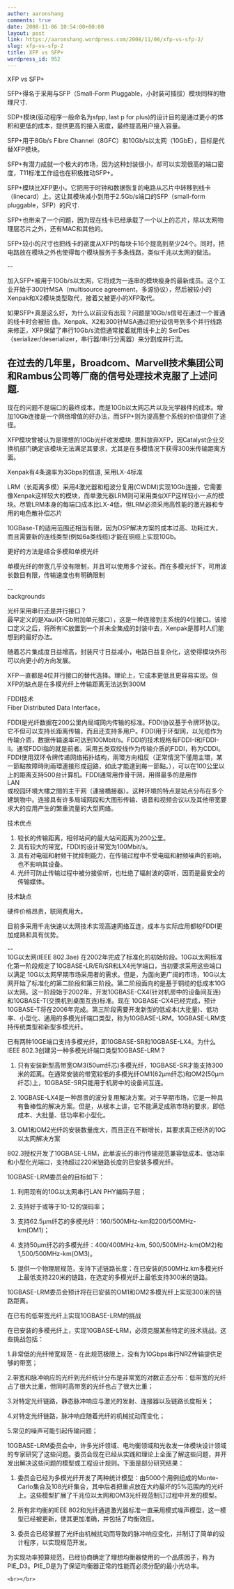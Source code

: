 ```yaml
---
author: aaronshang
comments: true
date: 2008-11-06 10:54:00+00:00
layout: post
link: https://aaronshang.wordpress.com/2008/11/06/xfp-vs-sfp-2/
slug: xfp-vs-sfp-2
title: XFP vs SFP+
wordpress_id: 952
---
```


XFP vs SFP+  
  
 SFP+得名于采用与SFP（Small-Form Pluggable，小封装可插拔）模块同样的物理尺寸.  
  
SDP+模块(驱动程序一般命名为sfpp, last p for plus)的设计目的是通过更小的体积和更低的成本，提供更高的接入密度，最终提高用户接入容量。  
   
SFP+用于8Gb/s Fibre Channel（8GFC）和10Gb/s以太网（10GbE），目标是代替XFP模块。  
  
SFP+有潜力成就一个极大的市场，因为这种封装很小，却可以实现很高的端口密度，T11标准工作组也在积极推动SFP+。  
   
SFP+模块比XFP更小，它把用于时钟和数据恢复的电路从芯片中转移到线卡（linecard）上。这让其模块减小到用于2.5Gb/s端口的SFP（small-form pluggable，SFP）的尺寸.  
  
SFP+也带来了一个问题，因为现在线卡已经承载了一个以上的芯片，除以太网物理层芯片之外，还有MAC和其他的。  
   
SFP+较小的尺寸也把线卡的密度从XFP的每块卡16个提高到至少24个。同时，把电路放在模块之外也使得每个模块服务于多条线路，类似千兆以太网的做法。  
  
--  


加入SFP+被用于10Gb/s以太网，它将成为一连串的模块瘦身的最新成员。这个工业开始于300针MSA（multisource agreement，多源协议），然后被较小的Xenpak和X2模块类型取代，接着又被更小的XFP取代。

  

如果SFP+真是这么好，为什么以前没有出现？问题是10Gb/s信号在通过一个普通的线卡时会被扭 曲。Xenpak、X2和300针MSA通过把分设信号到多个并行线路来修正，XFP保留了串行10Gb/s流但通常接着就用线卡上的 SerDes（serializer/deserializer，串行器/串行分离器）来分割成并行流。

在过去的几年里，Broadcom、Marvell技术集团公司和Rambus公司等厂商的信号处理技术克服了上述问题.  
--  
现在的问题不是端口的最终成本，而是10Gb以太网芯片以及光学器件的成本。增加10Gb连接是一个网络增值的好办法，而SFP+则为提高整个系统的价值提供了途径。  


  


XFP模块曾被认为是理想的10Gb光纤收发模块. 思科放弃XFP，因Catalyst企业交换机部门确定该模块无法满足其要求，尤其是在多模情况下获得300米传输距离方面。  
   
Xenpak有4条速率为3Gbps的信道, 采用LX-4标准  
  
LRM（长距离多模）采用4激光器和粗波分复用(CWDM)实现10Gb连接，它需要像Xenpak这样较大的模块，而单激光器LRM则可采用类似XFP这样较小一点的模块。尽管LRM本身的每端口成本比LX-4低，但LRM必须采用高性能的激光器和专用的电色散补偿芯片  
  
10GBase-T的适用范围还相当有限，因为DSP解决方案的成本过高、功耗过大，而且需要新的连线类型(例如6a类线缆)才能在铜缆上实现10Gb。  
    
更好的方法是结合多模和单模光纤  
  
单模光纤的带宽几乎没有限制，并且可以使用多个波长。而在多模光纤下，可用波长数目有限，传输速度也有明确限制  
  
  
--  
backgrounds  
  
光纤采用串行还是并行接口？  
最早定义的是Xaui(X-Gb附加单元接口），这是一种连接到主系统的4位接口。该接口定义之后，将所有IC放置到一个并未全集成的封装中去，Xenpak是那时人们能想到的最好办法。  
   
随着芯片集成度日益增高，封装尺寸日益减小，电路日益复杂化，这使得模块外形可以向更小的方向发展。  
  
XFP一直都是4位并行接口的替代选择。理论上，它成本更低且更容易实现。但XFP的缺点是在多模光纤上传输距离无法达到300M  
  
  
FDDI技术  
Fiber Distributed Data Interface，  
  
FDDI是光纤数据在200公里内局域网内传输的标准。FDDI协议基于令牌环协议。它不但可以支持长距离传输，而且还支持多用户。FDDI用于环型网，以光缆作为传输介质，数据传输速率可达到100Mbit/s。FDDI的技术规格有FDDI-I和FDDI-II。通常FDDI指的就是前者。采用五类双绞线作为传输介质的FDDI，称为CDDI。FDDI使用双环令牌传递网络拓扑结构，兩環方向相反（正常情況下僅用主環，某一節點故障時則兩環連接形成迴路，如此才能達到每一節點。），可以在100公里以上的距离支持500台计算机。FDDI通常用作骨干网，用得最多的是用作  
  LAN  
或校园环境大樓之間的主干网（連接橋接器）。这种环境的特点是站点分布在多个建筑物中。连接具有许多局域网段和大图形传输、语音和视频会议以及其他带宽要求大的应用产生的繁重流量的大型网络。  
  
技术优点  
  
1. 较长的传输距离，相邻站间的最大站间距离为200公里。  
2. 具有较大的带宽，FDDI的设计带宽为100Mbit/s。  
3. 具有对电磁和射频干扰抑制能力，在传输过程中不受电磁和射频噪声的影响，也不影响其设备。  
  4. 光纤可防止传输过程中被分接偷听，也杜绝了辐射波的窃听，因而是最安全的传输媒体。  
  
技术缺点  
  
硬件价格昂贵，联网费用大。  
  
目前多采用千兆快速以太网技术实现高速网络互连，成本与实际应用都较FDDI更加成熟和具有优势。  
  
--  
10G以太网(IEEE 802.3ae) 在2002年完成了标准化的初始阶段。10G以太网标准化第一阶段规定了10GBASE-LR/ER/SR和LX4光学端口，当初要求采用这些端口以满足 10G以太网早期市场采用者的需求。但是，为面向更广阔的市场，10G以太网开始了标准化的第二阶段和第三阶段。第二阶段面向的是基于铜缆的低成本10G 以太网。这一阶段始于2002年，开发10GBASE-CX4(针对机房中的设备间互连)和10GBASE-T(交换机到桌面互连)标准。现在 10GBASE-CX4已经完成，预计10GBASE-T将在2006年完成。第三阶段需要开发新型的低成本(大批量)、低功率、小型化、通用的多模光纤端口类型，称为10GBASE-LRM。10GBASE-LRM支持传统类型和新型多模光纤。  
    
  
  
已有两种10GE端口支持多模光纤，即10GBASE-SR和10GBASE-LX4。为什么IEEE 802.3创建另一种多模光纤端口类型10GBASE-LRM？  
  
  
1. 只有安装新型高带宽OM3(50um纤芯)多模光纤，10GBASE-SR才能支持300米的距离。在通常安装的带宽较低的多模光纤OM1(62μm纤芯)和OM2(50μm纤芯)上，10GBASE-SR只能用于机房中的设备间互连。  
    
2. 10GBASE-LX4是一种昂贵的波分复用解决方案。对于早期市场，它是一种具有鲁棒性的解决方案。但是，从根本上讲，它不能满足成熟市场的要求，即低成本、大批量、低功率和小型化。  
  
3. OM1和OM2光纤的安装数量庞大，而且正在不断增长，其要求真正经济的10G以太网解决方案  
  
802.3授权开发了10GBASE-LRM，此单波长的串行传输规范兼容低成本、低功率和小型化光端口，支持超过220米链路长度的已安装多模光纤。  
    
10GBASE-LRM委员会的目标如下：  
  
1. 利用现有的10G以太网串行LAN PHY编码子层；  
  
2. 支持好于或等于10-12的误码率；  
  
3. 支持62.5μm纤芯的多模光纤：160/500MHz-km和200/500MHz-km(OM1)；  
  
4. 支持50μm纤芯的多模光纤：400/400MHz-km, 500/500MHz-km(OM2)和1,500/500MHz-km(OM3)。  
    
5. 提供一个物理层规范，支持下述链路长度：在已安装的500MHz.km多模光纤上最低支持220米的链路，在选定的多模光纤上最低支持300米的链路。  
  
10GBASE-LRM委员会预计将在已安装的OM1和OM2多模光纤上实现300米的链路距离。  
  
在已有的低带宽光纤上实现10GBASE-LRM的挑战  
  
在已安装的多模光纤上，实现10GBASE-LRM，必须克服某些特定的技术挑战。这些挑战包括：  
    
1.非常低的光纤带宽规范 - 在此规范极限上，没有为10Gbps串行NRZ传输提供足够的带宽；  
  
2.带宽和脉冲响应的光纤到光纤统计分布是非常宽的对数正态分布：低带宽的光纤占了很大比重，但同时高带宽的光纤也占了很大比重；  
  
3.对特定光纤链路，静态脉冲响应与激光的发射、连接器以及链路长度相关；  
  
4.对特定光纤链路，脉冲响应随着光纤的机械扰动而变化；  
  
5.常见的噪声可能引起传输问题；  
    
10GBASE-LRM委员会中，许多光纤领域、电均衡领域和光收发一体模块设计领域的专家研究了这些问题。委员会现在已经从实践和理论上全面了解这些问题，并开发出解决这些问题的模型或工程设计规则。下面是部分研究结果：  
  
1. 委员会已经为多模光纤开发了两种统计模型：由5000个用例组成的Monte-Carlo集合及108光纤集合，其中后者把重点放在大约最坏的5%范围内的光纤上。这些模型扩展了千兆位以太网和OM3光纤规范制订过程中开发的模型。  
    
2. 所有非均衡的IEEE 802和光纤通道激光器标准一直采用模式噪声模型，这一模型已经被更新，使其更加准确，并包括了均衡效应。  
  
3. 委员会已经掌握了光纤由机械扰动而导致的脉冲响应变化，并制订了简单的设计程序，以实现规范开发。  
  
为实现功率预算规范，已经协商确定了理想均衡器使用的一个品质因子，称为PIE_D3。PIE_D是为了保证均衡器正常的性能而必须分配的最小光功率。  

    
    <br></br>  

![]()
